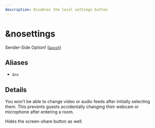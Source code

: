 ```yaml
---
description: Disables the local settings button
---
```


# \&nosettings

Sender-Side Option! ([`&push`](push.md))

## Aliases

* `&ns`

## Details

You won't be able to change video or audio feeds after initially selecting them. This prevents guests accidentally changing their webcam or microphone after entering a room.

Hides the screen-share button as well.
